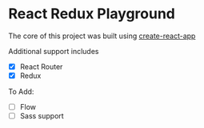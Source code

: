 # React Redux Playground

The core of this project was built using [create-react-app](https://github.com/facebookincubator/create-react-app)

Additional support includes

- [x] React Router
- [x] Redux

To Add:
- [ ] Flow
- [ ] Sass support
